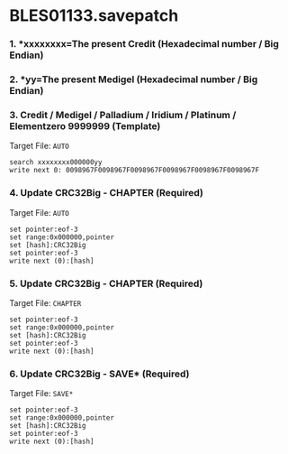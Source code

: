 # BLES01133.savepatch

### 1. *xxxxxxxx=The present Credit (Hexadecimal number / Big Endian)
### 2. *yy=The present Medigel (Hexadecimal number / Big Endian)
### 3. Credit / Medigel / Palladium / Iridium / Platinum / Elementzero 9999999 (Template)

Target File: `AUTO`

```
search xxxxxxxx000000yy
write next 0: 0098967F0098967F0098967F0098967F0098967F0098967F
```

### 4. Update CRC32Big - CHAPTER (Required)

Target File: `AUTO`

```
set pointer:eof-3
set range:0x000000,pointer
set [hash]:CRC32Big
set pointer:eof-3
write next (0):[hash]
```

### 5. Update CRC32Big - CHAPTER (Required)

Target File: `CHAPTER`

```
set pointer:eof-3
set range:0x000000,pointer
set [hash]:CRC32Big
set pointer:eof-3
write next (0):[hash]
```

### 6. Update CRC32Big - SAVE* (Required)

Target File: `SAVE*`

```
set pointer:eof-3
set range:0x000000,pointer
set [hash]:CRC32Big
set pointer:eof-3
write next (0):[hash]
```

